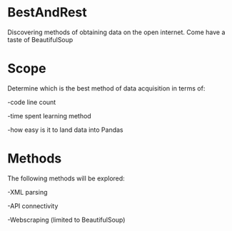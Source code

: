 # BestAndRest
Discovering methods of obtaining data on the open internet. Come have a taste of BeautifulSoup

# Scope
Determine which is the best method of data acquisition in terms of:

-code line count 

-time spent learning method


-how easy is it to land data into Pandas 

                
# Methods
The following methods will be explored:

-XML parsing

-API connectivity

-Webscraping (limited to BeautifulSoup)

